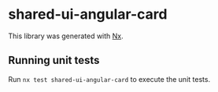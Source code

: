 # shared-ui-angular-card

This library was generated with [Nx](https://nx.dev).

## Running unit tests

Run `nx test shared-ui-angular-card` to execute the unit tests.

